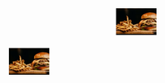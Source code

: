 <img src="food.jpg" width="80" align="right">


<br><br><br>


<p align="center">
<img src="food.jpg" width="80">
</p>

